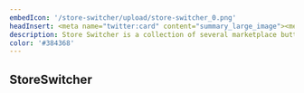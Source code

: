 ```yaml
---
embedIcon: '/store-switcher/upload/store-switcher_0.png'
headInsert: <meta name="twitter:card" content="summary_large_image"><meta http-equiv="Refresh" content="0; url='../'" />
description: Store Switcher is a collection of several marketplace button advertisements, with the ability to switch between all of them, or use no advertisement at all. This pack also has a fix for legacy bedrock versions, allowing you to use this pack on any version which has subpack support.
color: '#384368'
---
```

## StoreSwitcher
